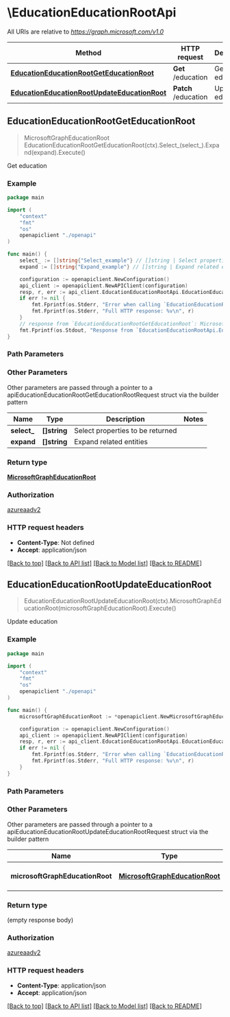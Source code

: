 # \EducationEducationRootApi

All URIs are relative to *https://graph.microsoft.com/v1.0*

Method | HTTP request | Description
------------- | ------------- | -------------
[**EducationEducationRootGetEducationRoot**](EducationEducationRootApi.md#EducationEducationRootGetEducationRoot) | **Get** /education | Get education
[**EducationEducationRootUpdateEducationRoot**](EducationEducationRootApi.md#EducationEducationRootUpdateEducationRoot) | **Patch** /education | Update education



## EducationEducationRootGetEducationRoot

> MicrosoftGraphEducationRoot EducationEducationRootGetEducationRoot(ctx).Select_(select_).Expand(expand).Execute()

Get education

### Example

```go
package main

import (
    "context"
    "fmt"
    "os"
    openapiclient "./openapi"
)

func main() {
    select_ := []string{"Select_example"} // []string | Select properties to be returned (optional)
    expand := []string{"Expand_example"} // []string | Expand related entities (optional)

    configuration := openapiclient.NewConfiguration()
    api_client := openapiclient.NewAPIClient(configuration)
    resp, r, err := api_client.EducationEducationRootApi.EducationEducationRootGetEducationRoot(context.Background()).Select_(select_).Expand(expand).Execute()
    if err != nil {
        fmt.Fprintf(os.Stderr, "Error when calling `EducationEducationRootApi.EducationEducationRootGetEducationRoot``: %v\n", err)
        fmt.Fprintf(os.Stderr, "Full HTTP response: %v\n", r)
    }
    // response from `EducationEducationRootGetEducationRoot`: MicrosoftGraphEducationRoot
    fmt.Fprintf(os.Stdout, "Response from `EducationEducationRootApi.EducationEducationRootGetEducationRoot`: %v\n", resp)
}
```

### Path Parameters



### Other Parameters

Other parameters are passed through a pointer to a apiEducationEducationRootGetEducationRootRequest struct via the builder pattern


Name | Type | Description  | Notes
------------- | ------------- | ------------- | -------------
 **select_** | **[]string** | Select properties to be returned | 
 **expand** | **[]string** | Expand related entities | 

### Return type

[**MicrosoftGraphEducationRoot**](MicrosoftGraphEducationRoot.md)

### Authorization

[azureaadv2](../README.md#azureaadv2)

### HTTP request headers

- **Content-Type**: Not defined
- **Accept**: application/json

[[Back to top]](#) [[Back to API list]](../README.md#documentation-for-api-endpoints)
[[Back to Model list]](../README.md#documentation-for-models)
[[Back to README]](../README.md)


## EducationEducationRootUpdateEducationRoot

> EducationEducationRootUpdateEducationRoot(ctx).MicrosoftGraphEducationRoot(microsoftGraphEducationRoot).Execute()

Update education

### Example

```go
package main

import (
    "context"
    "fmt"
    "os"
    openapiclient "./openapi"
)

func main() {
    microsoftGraphEducationRoot := *openapiclient.NewMicrosoftGraphEducationRoot() // MicrosoftGraphEducationRoot | New property values

    configuration := openapiclient.NewConfiguration()
    api_client := openapiclient.NewAPIClient(configuration)
    resp, r, err := api_client.EducationEducationRootApi.EducationEducationRootUpdateEducationRoot(context.Background()).MicrosoftGraphEducationRoot(microsoftGraphEducationRoot).Execute()
    if err != nil {
        fmt.Fprintf(os.Stderr, "Error when calling `EducationEducationRootApi.EducationEducationRootUpdateEducationRoot``: %v\n", err)
        fmt.Fprintf(os.Stderr, "Full HTTP response: %v\n", r)
    }
}
```

### Path Parameters



### Other Parameters

Other parameters are passed through a pointer to a apiEducationEducationRootUpdateEducationRootRequest struct via the builder pattern


Name | Type | Description  | Notes
------------- | ------------- | ------------- | -------------
 **microsoftGraphEducationRoot** | [**MicrosoftGraphEducationRoot**](MicrosoftGraphEducationRoot.md) | New property values | 

### Return type

 (empty response body)

### Authorization

[azureaadv2](../README.md#azureaadv2)

### HTTP request headers

- **Content-Type**: application/json
- **Accept**: application/json

[[Back to top]](#) [[Back to API list]](../README.md#documentation-for-api-endpoints)
[[Back to Model list]](../README.md#documentation-for-models)
[[Back to README]](../README.md)

